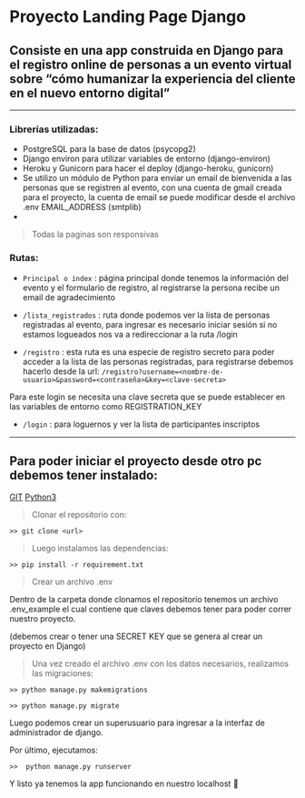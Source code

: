 # Proyecto Landing Page Django

## Consiste en una app construida en Django para el registro online de personas a un evento virtual sobre “cómo humanizar la experiencia del cliente en el nuevo entorno digital”
___ 

### Librerías utilizadas:
- PostgreSQL para la base de datos (psycopg2)
- Django environ para utilizar variables de entorno (django-environ)
- Heroku y Gunicorn para hacer el deploy (django-heroku, gunicorn)
- Se utilizo un módulo de Python para enviar un email de bienvenida a las personas que se registren al evento, con una cuenta de gmail creada para el proyecto, la cuenta de email se puede modificar desde el archivo .env EMAIL_ADDRESS (smtplib)
- 
> Todas la paginas son responsivas  

### Rutas:  

- `Principal o index` : página principal donde tenemos la información del evento y el formulario de registro, al registrarse la persona recibe un email de agradecimiento   

- `/lista_registrados` : ruta donde podemos ver la lista de personas registradas al evento, para ingresar es necesario iniciar sesión si no estamos logueados nos va a redireccionar a la ruta /login  

- `/registro` : esta ruta es una especie de registro secreto para poder acceder a la lista de las personas registradas, para registrarse debemos hacerlo desde la url: `/registro?username=<nombre-de-usuario>&password=<contraseña>&key=<clave-secreta>`  

Para este login se necesita una clave secreta que se puede establecer en las variables de entorno como REGISTRATION_KEY     

- `/login` : para loguernos y ver la lista de participantes inscriptos  

---
## Para poder iniciar el proyecto desde otro pc debemos tener instalado:  

[GIT](https://git-scm.com/downloads)
[Python3](https://www.python.org/downloads/)  

> Clonar el repositorio con:
``` 
>> git clone <url>  
```

> Luego instalamos las dependencias:
``` 
>> pip install -r requirement.txt  
```

> Crear un archivo .env 

Dentro de la carpeta donde clonamos el repositorio tenemos un archivo .env_example el cual contiene que claves debemos tener para poder correr nuestro proyecto.  

(debemos crear o tener una SECRET KEY que se genera al crear un proyecto en Django)

> Una vez creado el archivo .env con los datos necesarios, realizamos las migraciones:
``` 
>> python manage.py makemigrations  
``` 

``` 
>> python manage.py migrate  
``` 

Luego podemos crear un superusuario para ingresar a la interfaz de administrador de django.  


Por último, ejecutamos:
``` 
>>  python manage.py runserver  
```
Y listo ya tenemos la app funcionando en nuestro localhost 🎉 

 